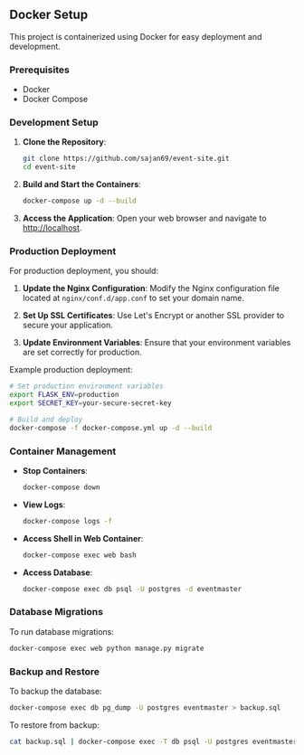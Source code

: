 ## Docker Setup

This project is containerized using Docker for easy deployment and development.

### Prerequisites

- Docker
- Docker Compose

### Development Setup

1. **Clone the Repository**:
   ```bash
   git clone https://github.com/sajan69/event-site.git
   cd event-site
   ```

2. **Build and Start the Containers**:
   ```bash
   docker-compose up -d --build
   ```

3. **Access the Application**:
   Open your web browser and navigate to [http://localhost](http://localhost).

### Production Deployment

For production deployment, you should:

1. **Update the Nginx Configuration**:
   Modify the Nginx configuration file located at `nginx/conf.d/app.conf` to set your domain name.

2. **Set Up SSL Certificates**:
   Use Let's Encrypt or another SSL provider to secure your application.

3. **Update Environment Variables**:
   Ensure that your environment variables are set correctly for production.

Example production deployment:

```bash
# Set production environment variables
export FLASK_ENV=production
export SECRET_KEY=your-secure-secret-key

# Build and deploy
docker-compose -f docker-compose.yml up -d --build
```

### Container Management

- **Stop Containers**: 
  ```bash
  docker-compose down
  ```

- **View Logs**: 
  ```bash
  docker-compose logs -f
  ```

- **Access Shell in Web Container**: 
  ```bash
  docker-compose exec web bash
  ```

- **Access Database**: 
  ```bash
  docker-compose exec db psql -U postgres -d eventmaster
  ```

### Database Migrations

To run database migrations:   

```bash
docker-compose exec web python manage.py migrate
```

### Backup and Restore

To backup the database:

```bash
docker-compose exec db pg_dump -U postgres eventmaster > backup.sql
```

To restore from backup:

```bash
cat backup.sql | docker-compose exec -T db psql -U postgres eventmaster
```
```
